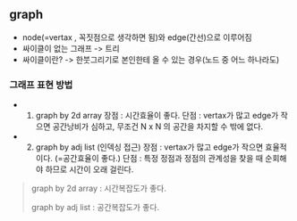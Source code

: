 ## graph

- node(=vertax , 꼭짓점으로 생각하면 됨)와 edge(간선)으로 이루어짐
- 싸이클이 없는 그래프 -> 트리
- 싸이클이란? -> 한붓그리기로 본인한테 올 수 있는 경우(노드 중 어느 하나라도)

### 그래프 표현 방법

- 1. graph by 2d array
    장점 : 시간효율이 좋다.
    단점 : vertax가 많고 edge가 작으면 공간낭비가 심하고, 무조건 N x N 의 공간을 차지할 수 밖에 없다. 

- 2. graph by adj list (인덱싱 접근)
    장점 : vertax가 많고 edge가 작으면 효율적이다. (=공간효율이 좋다.)
    단점 : 특정 정점과 정점의 관계성을 찾을 때 순회해야 하므로 시간이 오래 걸린다.
    
> graph by 2d array :  시간복잡도가 좋다.
> 
> graph by adj list :  공간복잡도가 좋다.